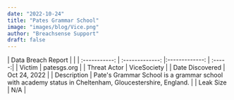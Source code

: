 ```yaml
---
date: "2022-10-24"
title: "Pates Grammar School"
image: "images/blog/Vice.png"
author: "Breachsense Support"
draft: false
---
```


| Data Breach Report           |              | 
| :-----------: | :-------------:     |:-------------:    | :-----:|
| Victim      | patesgs.org      | 
| Threat Actor      | ViceSociety      | 
| Date Discovered      | Oct 24, 2022      | 
| Description      | Pate's Grammar School is a grammar school with academy status in Cheltenham, Gloucestershire, England.      | 
| Leak Size      | N/A      | 

